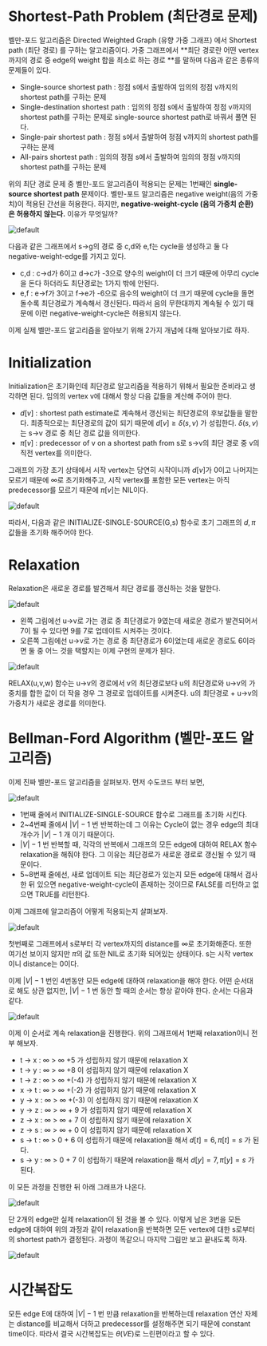 # Shortest-Path Problem (최단경로 문제)

벨만-포드 알고리즘은 Directed Weighted Graph (유향 가중 그래프) 에서 Shortest path (최단 경로) 를 구하는 알고리즘이다. 가중 그래프에서 **최단 경로란 어떤 vertex까지의 경로 중 edge의 weight 합을 최소로 하는 경로 **를 말하며 다음과 같은 종류의 문제들이 있다.

* Single-source shortest path : 정점 s에서 출발하여 임의의 정점 v까지의 shortest path를 구하는 문제
* Single-destination shortest path : 임의의 정점 s에서 출발하여 정점 v까지의 shortest path를 구하는 문제로 single-source shortest path로 바꿔서 풀면 된다.
* Single-pair shortest path : 정점 s에서 출발하여 정점 v까지의 shortest path를 구하는 문제
* All-pairs shortest path : 임의의 정점 s에서 출발하여 임의의 정점 v까지의 shortest path를 구하는 문제

위의 최단 경로 문제 중 벨만-포드 알고리즘이 적용되는 문제는 1번째인 **single-source shortest path** 문제이다. 벨만-포드 알고리즘은 negative weight(음의 가중치)이 적용된 간선을 허용한다. 하지만, **negative-weight-cycle (음의 가중치 순환) 은 허용하지 않는다.** 이유가 무엇일까?

![default](https://user-images.githubusercontent.com/35518072/39554292-fb28ffe2-4eac-11e8-8c1d-196884c297d0.PNG)

다음과 같은 그래프에서 s→g의 경로 중 c,d와 e,f는 cycle을 생성하고 둘 다 negative-weight-edge를 가지고 있다.

* c,d : c→d가 6이고 d→c가 -3으로 양수의 weight이 더 크기 때문에 아무리 cycle을 돈다 하더라도 최단경로는 1가지 밖에 안된다.
* e,f : e→f가 3이고 f→e가 -6으로 음수의 weight이 더 크기 때문에 cycle을 돌면 돌수록 최단경로가 계속해서 갱신된다. 따라서 음의 무한대까지 계속될 수 있기 때문에 이런 negative-weight-cycle은 허용되지 않는다.

이제 실제 벨만-포드 알고리즘을 알아보기 위해 2가지 개념에 대해 알아보기로 하자.

# Initialization

Initialization은 초기화인데 최단경로 알고리즘을 적용하기 위해서 필요한 준비라고 생각하면 된다. 임의의 vertex v에 대해서 항상 다음 값들을 계산해 주어야 한다.

* $d[v]$ : shortest path estimate로 계속해서 갱신되는 최단경로의 후보값들을 말한다. 최종적으로는 최단경로의 값이 되기 때문에 $d[v] \ge \delta(s,v)$ 가 성립한다. $\delta(s,v)$ 는 s→v 경로 중 최단 경로 값을 의미한다.
* $\pi[v]$ : predecessor of v on a shortest path from s로 s→v의 최단 경로 중 v의 직전 vertex를 의미한다.

그래프의 가장 초기 상태에서 시작 vertex는 당연히 시작이니까 $d[v]$가 0이고 나머지는 모르기 때문에 $\infty$로 초기화해주고, 시작 vertex를 포함한 모든 vertex는 아직 predecessor를 모르기 때문에 $\pi[v]$는 NIL이다.

![default](https://user-images.githubusercontent.com/35518072/39554667-2af6cfea-4eaf-11e8-9f2f-a6cab2e6ed6e.PNG)

따라서, 다음과 같은 INITIALIZE-SINGLE-SOURCE(G,s) 함수로 초기 그래프의 $d,\pi$ 값들을 초기화 해주어야 한다.

# Relaxation

Relaxation은 새로운 경로를 발견해서 최단 경로를 갱신하는 것을 말한다.

![default](https://user-images.githubusercontent.com/35518072/39554745-82afa2b6-4eaf-11e8-850f-4eb78377e3b9.PNG)

* 왼쪽 그림에선 u→v로 가는 경로 중 최단경로가 9였는데 새로운 경로가 발견되어서 7이 될 수 있다면 9를 7로 업데이트 시켜주는 것이다.
* 오른쪽 그림에선 u→v로 가는 경로 중 최단경로가 6이었는데 새로운 경로도 6이라면 둘 중 어느 것을 택할지는 이제 구현의 문제가 된다.

![default](https://user-images.githubusercontent.com/35518072/39554834-163e96f4-4eb0-11e8-96f8-a9e311b6982b.PNG)

RELAX(u,v,w) 함수는 u→v의 경로에서 v의 최단경로보다 u의 최단경로와 u→v의 가중치를 합한 값이 더 작을 경우 그 경로로 업데이트를 시켜준다. u의 최단경로 + u→v의 가중치가 새로운 경로를 의미한다.

# Bellman-Ford Algorithm (벨만-포드 알고리즘)

이제 진짜 벨만-포드 알고리즘을 살펴보자. 먼저 수도코드 부터 보면,

![default](https://user-images.githubusercontent.com/35518072/39554998-efd1ac30-4eb0-11e8-901e-7b9f51f58210.PNG)

* 1번째 줄에서 INITIALIZE-SINGLE-SOURCE 함수로 그래프를 초기화 시킨다.
* 2~4번째 줄에서 $|V|-1$ 번 반복하는데 그 이유는 Cycle이 없는 경우 edge의 최대 개수가 $|V|-1$ 개 이기 때문이다.
* $|V|-1$ 번 반복할 때, 각각의 반복에서 그래프의 모든 edge에 대하여 RELAX 함수 relaxation을 해줘야 한다. 그 이유는 최단경로가 새로운 경로로 갱신될 수 있기 때문이다.
* 5~8번째 줄에선, 새로 업데이트 되는 최단경로가 있는지 모든 edge에 대해서 검사한 뒤 있으면 negative-weight-cycle이 존재하는 것이므로 FALSE를 리턴하고 없으면 TRUE를 리턴한다.

이제 그래프에 알고리즘이 어떻게 적용되는지 살펴보자.

![default](https://user-images.githubusercontent.com/35518072/39575866-0d66704e-4f17-11e8-844d-29ef57a9765e.PNG)

첫번째로 그래프에서 s로부터 각 vertex까지의 distance를 $\infty$로 초기화해준다. 또한 여기선 보이지 않지만 $\pi$의 값 또한 NIL로 초기화 되어있는 상태이다. s는 시작 vertex이니 distance는 0이다.

이제 $|V|-1$ 번인 4번동안 모든 edge에 대하여 relaxation을 해야 한다. 어떤 순서대로 해도 상관 없지만, $|V|-1$ 번 동안 할 때의 순서는 항상 같아야 한다. 순서는 다음과 같다.

![default](https://user-images.githubusercontent.com/35518072/39575998-76d3cb6c-4f17-11e8-8044-a6414a9bf091.PNG)

이제 이 순서로 계속 relaxation을 진행한다. 위의 그래프에서 1번째 relaxation이니 전부 해보자.

* t → x : $\infty$ > $\infty$ +5 가 성립하지 않기 때문에 relaxation X
* t → y : $\infty$ > $\infty$ +8 이 성립하지 않기 때문에 relaxation X
* t → z : $\infty$ > $\infty$ +(-4) 가 성립하지 않기 때문에 relaxation X
* x → t : $\infty$ > $\infty$ +(-2) 가 성립하지 않기 때문에 relaxation X
* y → x : $\infty$ > $\infty$ +(-3) 이 성립하지 않기 때문에 relaxation X
* y → z : $\infty$ > $\infty$ + 9 가 성립하지 않기 때문에 relaxation X
* z → x : $\infty$ > $\infty$ + 7 이 성립하지 않기 때문에 relaxation X
* z → s : $\infty$ > $\infty$ + 0 이 성립하지 않기 때문에 relaxation X
* s → t : $\infty$ > 0 + 6 이 성립하기 때문에 relaxation을 해서 $d[t]=6, \pi[t]=s$ 가 된다.
* s → y : $\infty$ > 0 + 7 이 성립하기 때문에 relaxation을 해서 $d[y]=7, \pi[y]=s$ 가 된다.

이 모든 과정을 진행한 뒤 아래 그래프가 나온다.

![default](https://user-images.githubusercontent.com/35518072/39575962-522e4ad0-4f17-11e8-8c2a-11a35ff4c185.PNG)

단 2개의 edge만 실제 relaxation이 된 것을 볼 수 있다. 이렇게 남은 3번을 모든 edge에 대하여 위의 과정과 같이 relaxation을 반복하면 모든 vertex에 대한 s로부터의 shortest path가 결정된다. 과정이 똑같으니 마지막 그림만 보고 끝내도록 하자.

![default](https://user-images.githubusercontent.com/35518072/39576507-4b7781b4-4f19-11e8-9592-0db12c247515.PNG)

# 시간복잡도

모든 edge E에 대하여 $|V|-1$ 번 만큼 relaxation을 반복하는데 relaxation 연산 자체는 distance를 비교해서 더하고 predecessor를 설정해주면 되기 때문에 constant time이다. 따라서 결국 시간복잡도는 $\theta(VE)$로 느린편이라고 할 수 있다.
